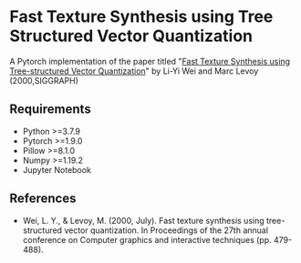 # Fast Texture Synthesis using Tree Structured Vector Quantization
A Pytorch implementation of the paper titled "[Fast Texture Synthesis using Tree-structured Vector Quantization][tvsq]" by Li-Yi Wei and Marc Levoy (2000,SIGGRAPH)

## Requirements

* Python >=3.7.9
* Pytorch >=1.9.0
* Pillow >=8.1.0
* Numpy >=1.19.2
* Jupyter Notebook


## References
* Wei, L. Y., & Levoy, M. (2000, July). Fast texture synthesis using tree-structured vector quantization. In Proceedings of the 27th annual conference on Computer graphics and interactive techniques (pp. 479-488).

[tvsq]: https://graphics.stanford.edu/papers/texture-synthesis-sig00/texture.pdf
